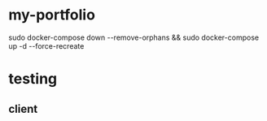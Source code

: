 # my-portfolio

sudo docker-compose down --remove-orphans  && sudo docker-compose up -d --force-recreate


# testing 
## client 


